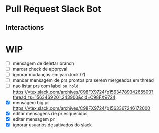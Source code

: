 # Pull Request Slack Bot

## Interactions

# WIP

- [ ] mensagem de deletar branch
- [ ] marcar check de approval
- [ ] ignorar mudanças em yarn.lock (?)
- [ ] mandar mensagem de prs prontos pra serem mergeados em thread
- [ ] nao listar prs com label `on hold` https://vtex.slack.com/archives/C98FX9724/p1563478934265500?thread_ts=1563469201.243900&cid=C98FX9724
- [x] mensagem big pr https://vtex.slack.com/archives/C98FX9724/p1563367246172000
- [x] editar mensagens de pr esquecidos
- [x] editar mensagem pr
- [x] ignorar usuarios desativados do slack
